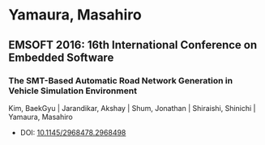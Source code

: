 # Yamaura, Masahiro

## EMSOFT 2016: 16th International Conference on Embedded Software

### The SMT-Based Automatic Road Network Generation in Vehicle Simulation Environment
Kim, BaekGyu | Jarandikar, Akshay | Shum, Jonathan | Shiraishi, Shinichi | Yamaura, Masahiro
* DOI: [10.1145/2968478.2968498](https://doi.org/10.1145/2968478.2968498)

